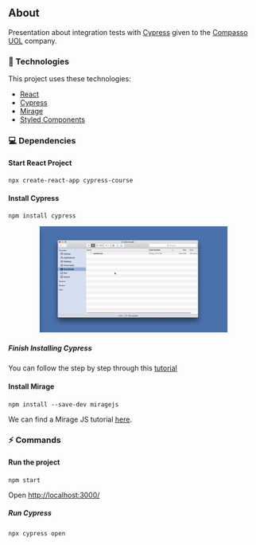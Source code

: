 ## About
<div id="about">

Presentation about integration tests with <a href="https://www.cypress.io/">Cypress</a> given to the <a href="https://compassouol.com/">Compasso UOL</a> company.
</div>

<div id="tecnologies"> 

### :rocket: Technologies
This project uses these technologies:
- [React](https://reactjs.org/)
- [Cypress](https://www.cypress.io/)
- [Mirage](https://miragejs.com/)
- [Styled Components](https://styled-components.com/)
</div>

### :computer: Dependencies
<div id="dependencies"> 

#### Start React Project
``` npm
npx create-react-app cypress-course
```
#### Install Cypress
``` npm 
npm install cypress
```
<div align="center">
  <img alt="Finish Installing Cypress" src="./src/assets/images/installing-global.gif" width="75%"> 
</div>

##### Finish Installing Cypress
You can follow the step by step through this 
<a href="https://docs.cypress.io/guides/getting-started/installing-cypress.html#yarn-add">tutorial</a>

#### Install Mirage
``` npm 
npm install --save-dev miragejs
```

We can find a Mirage JS tutorial <a href="https://www.youtube.com/watch?v=3taVrGZVCr8&ab_channel=SamSelikoff">here</a>.
</div>

### :zap: Commands
<div id="commands">

#### Run the project
``` npm 
npm start
```
Open <a href="http://localhost:3000/">http://localhost:3000/</a>

##### Run Cypress


``` npx 
npx cypress open
```
</div>
